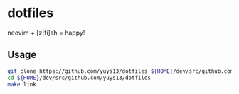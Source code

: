 # dotfiles

neovim + [z|fi]sh = happy!

## Usage

```sh
git clone https://github.com/yuys13/dotfiles ${HOME}/dev/src/github.com/yuys13/dotfiles
cd ${HOME}/dev/src/github.com/yuys13/dotfiles
make link
```
